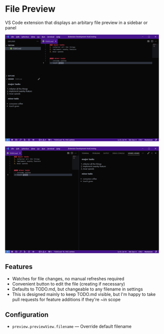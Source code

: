 # File Preview

VS Code extension that displays an arbitary file preview in a sidebar or panel 

![The preview in the sidebar](https://raw.githubusercontent.com/permosegaard/vscode-sidebar-file-preview/master/assets/screenshot-sidebar.png)

![The preview in the panel](https://raw.githubusercontent.com/permosegaard/vscode-sidebar-file-preview/master/assets/screenshot-panel.png)

## Features

- Watches for file changes, no manual refreshes required
- Convenient button to edit the file (creating if necessary) 
- Defaults to TODO.md, but changeable to any filename in settings
- This is designed mainly to keep TODO.md visible, but I'm happy to take pull requests for feature additions if they're ~in scope

## Configuration

- `preview.previewView.filename` — Override default filename